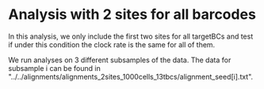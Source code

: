 # Analysis with 2 sites for all barcodes

In this analysis, we only include the first two sites for all
targetBCs and test if under this condition the clock rate is the same
for all of them.

We run analyses on 3 different subsamples of the data. The data for
subsample i can be found in
"../../alignments/alignments\_2sites\_1000cells\_13tbcs/alignment\_seed[i].txt".


